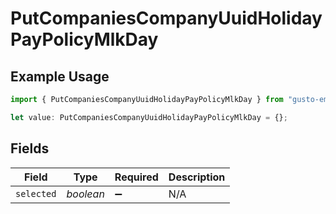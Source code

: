 # PutCompaniesCompanyUuidHolidayPayPolicyMlkDay

## Example Usage

```typescript
import { PutCompaniesCompanyUuidHolidayPayPolicyMlkDay } from "gusto-embedded/models/operations";

let value: PutCompaniesCompanyUuidHolidayPayPolicyMlkDay = {};
```

## Fields

| Field              | Type               | Required           | Description        |
| ------------------ | ------------------ | ------------------ | ------------------ |
| `selected`         | *boolean*          | :heavy_minus_sign: | N/A                |